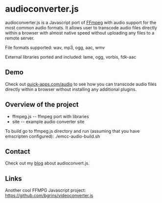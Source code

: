 audioconverter.js
=================

audioconverter.js is a Javascript port of [FFmpeg](http://ffmpeg.org/) with audio support for the most common audio formats. It allows user to transcode audio files directly within a browser with almost native speed without uploading any files to a remote server.

File formats supported:
wav, mp3, ogg, aac, wmv

External libraries ported and included:
lame, ogg, vorbis, fdk-aac

## Demo

Check out [quick-apps.com/audio](http://quick-apps.com/audio) to see how you can transcode audio files directly within a browser without installing any additional plugins.

## Overview of the project

 * ffmpeg.js 	-- ffmpeg port with libraries
 * site		-- example audio converter site

To build go to ffmpeg.js directory and run (assuming that you have emscripten configured):
./emcc-audio-build.sh

## Contact

Check out my [blog](http://karolsobczak.com/?p=133) about audioconvert.js.

## Links

Another cool FFMPG Javascript project: https://github.com/bgrins/videoconverter.js